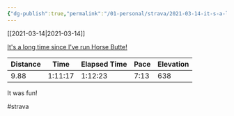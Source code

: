 ```yaml
---
{"dg-publish":true,"permalink":"/01-personal/strava/2021-03-14-it-s-a-long-time-since-i-ve-run-horse-butte/"}
---
```



[[2021-03-14\|2021-03-14]]

[It's a long time since I've run Horse Butte!](https://www.strava.com/activities/4948536822)

| Distance | Time    | Elapsed Time | Pace | Elevation |
| -------- | ------- | ------------ | ---- | --------- |
| 9.88     | 1:11:17 | 1:12:23      | 7:13 | 638       |


It was fun!

#strava
